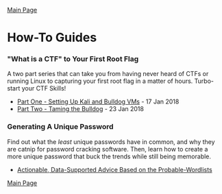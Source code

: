 [Main Page](../index.md)<br>

# How-To Guides

### "What is a CTF" to Your First Root Flag

A two part series that can take you from having never heard of CTFs or running Linux to capturing your first root flag in a matter of hours. Turbo-start your CTF Skills!

* [Part One - Setting Up Kali and Bulldog VMs](FirstCTF_1of2_InfoAndSetup.md) - 17 Jan 2018
* [Part Two - Taming the Bulldog](FirstCTF_2of2_TamingTheBulldog.md) - 23 Jan 2018



### Generating A Unique Password

Find out what the *least* unique passwords have in common, and why they are catnip for password cracking software. Then, learn how to create a more unique password that buck the trends while still being memorable.

* [Actionable, Data-Supported Advice Based on the Probable-Wordlists](../blogs/Trend-Analysis.md)



[Main Page](../index.md)<br>
